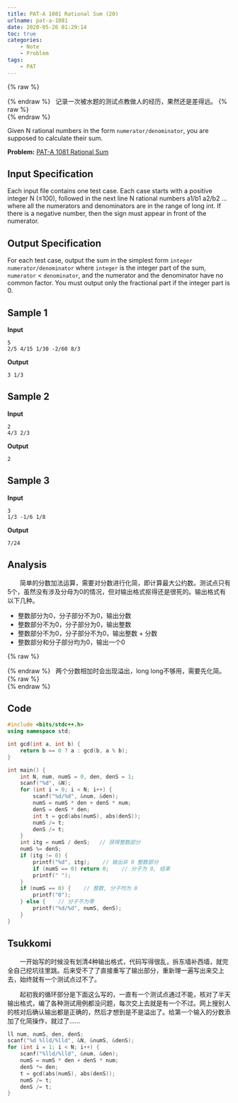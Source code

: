 ```yaml
---
title: PAT-A 1081 Rational Sum (20)
urlname: pat-a-1081
date: 2020-05-26 01:29:14
toc: true
categories:
    - Note
    - Problem
tags:
    - PAT
---
```


{% raw %}<article class="message is-info"><div class="message-body">{% endraw %}
<span class="icon"><i class="fa fa-paper-plane mr-2"></i></span>&nbsp;&nbsp;记录一次被水题的测试点教做人的经历，果然还是差得远。
{% raw %}</div></article>{% endraw %}

Given N rational numbers in the form `numerator/denominator`, you are supposed to calculate their sum.

**Problem:**&nbsp;[PAT-A 1081 Rational Sum](https://pintia.cn/problem-sets/994805342720868352/problems/994805386161274880 "PAT-A 1081 Rational Sum")

<!--more-->

## Input Specification

Each input file contains one test case. Each case starts with a positive integer N (≤100), followed in the next line N rational numbers a1/b1 a2/b2 ... where all the numerators and denominators are in the range of long int. If there is a negative number, then the sign must appear in front of the numerator.

## Output Specification

For each test case, output the sum in the simplest form `integer numerator/denominator` where `integer` is the integer part of the sum, `numerator` < `denominator`, and the numerator and the denominator have no common factor. You must output only the fractional part if the integer part is 0.

## Sample 1

**Input**
```
5
2/5 4/15 1/30 -2/60 8/3
```

**Output**
```
3 1/3
```

## Sample 2

**Input**
```
2
4/3 2/3
```

**Output**
```
2
```

## Sample 3

**Input**
```
3
1/3 -1/6 1/8
```

**Output**
```
7/24
```

## Analysis

&emsp;&emsp;简单的分数加法运算，需要对分数进行化简，即计算最大公约数。测试点只有5个，虽然没有涉及分母为0的情况，但对输出格式抠得还是很死的。输出格式有以下几种。

+ 整数部分为0，分子部分不为0，输出分数
+ 整数部分不为0，分子部分为0，输出整数
+ 整数部分不为0，分子部分不为0，输出整数 + 分数
+ 整数部分和分子部分均为0，输出一个0

{% raw %}<article class="message is-danger"><div class="message-body">{% endraw %}
<span class="icon"><i class="fa fa-star mr-2"></i></span>&nbsp;&nbsp;两个分数相加时会出现溢出，long long不够用，需要先化简。
{% raw %}</div></article>{% endraw %}

## Code

``` cpp
#include <bits/stdc++.h>
using namespace std;

int gcd(int a, int b) {
    return b == 0 ? a : gcd(b, a % b);
}

int main() {
    int N, num, numS = 0, den, denS = 1;
    scanf("%d", &N);
    for (int i = 0; i < N; i++) {
        scanf("%d/%d", &num, &den);
        numS = numS * den + denS * num;
        denS = denS * den;
        int t = gcd(abs(numS), abs(denS));
        numS /= t;
        denS /= t;
    }
    int itg = numS / denS;   // 获得整数部分
    numS %= denS;
    if (itg != 0) {
        printf("%d", itg);    // 输出非 0 整数部分
        if (numS == 0) return 0;    // 分子为 0, 结束
        printf(" ");
    }
    if (numS == 0) {    // 整数, 分子均为 0
        printf("0");
    } else {    // 分子不为零
        printf("%d/%d", numS, denS);
    }
}
```

## Tsukkomi

&emsp;&emsp;一开始写的时候没有划清4种输出格式，代码写得很乱，拆东墙补西墙，就完全自己挖坑往里跳。后来受不了了直接重写了输出部分，重新理一遍写出来交上去，始终就有一个测试点过不了。

&emsp;&emsp;起初我的循环部分是下面这么写的，一直有一个测试点通过不能，核对了半天输出格式，编了各种测试用例都没问题，每次交上去就是有一个不过。网上搜别人的核对后确认输出都是正确的，然后才想到是不是溢出了。给第一个输入的分数添加了化简操作，就过了......

``` cpp
ll num, numS, den, denS;
scanf("%d %lld/%lld", &N, &numS, &denS);
for (int i = 1; i < N; i++) {
    scanf("%lld/%lld", &num, &den);
    numS = numS * den + denS * num;
    denS *= den;
    t = gcd(abs(numS), abs(denS));
    numS /= t;
    denS /= t;
}
```
